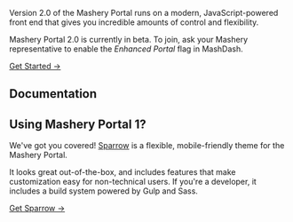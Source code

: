 <span class="text-large">Version 2.0 of the Mashery Portal runs on a modern, JavaScript-powered front end that gives you incredible amounts of control and flexibility.</span>

Mashery Portal 2.0 is currently in beta. To join, ask your Mashery representative to enable the *Enhanced Portal* flag in MashDash.

<a class="btn btn-large" href="/docs/read/customizing_your_portal/Theme_Builder">Get Started &rarr;</a>

## Documentation

<ol id="content-nav-list">
</ol>

## Using Mashery Portal 1?

We've got you covered! [Sparrow](https://mashery.github.io/sparrow/) is a flexible, mobile-friendly theme for the Mashery Portal.

It looks great out-of-the-box, and includes features that make customization easy for non-technical users. If you're a developer, it includes a build system powered by Gulp and Sass.

<a class="btn btn-secondary" href="https://mashery.github.io/sparrow/">Get Sparrow &rarr;</a>